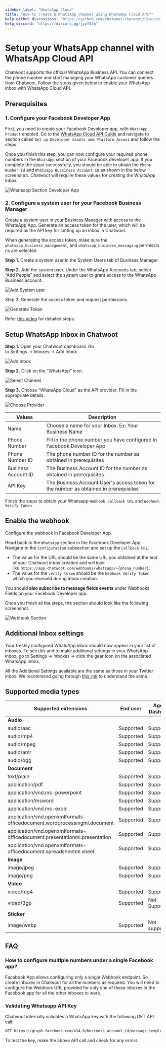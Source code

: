 ```yaml
---
sidebar_label: "WhatsApp Cloud"
title: "How to create a WhatsApp channel using WhatsApp Cloud API?"
help_github_discussions: "https://github.com/chatwoot/chatwoot/discussions/5092"
help_discord: "https://discord.gg/jypY57m"
---
```


# Setup your WhatsApp channel with WhatsApp Cloud API

Chatwoot supports the official WhatsApp Business API. You can connect the phone number and start managing your WhatsApp customer queries from Chatwoot. Follow the steps given below to enable your WhatsApp inbox with WhatsApp Cloud API.

## Prerequisites

### 1. **Configure your Facebook Developer App**

First, you need to  create your Facebook Developer app, with `WhatsApp Product` enabled. Go to the [WhatsApp Cloud API Guide](https://developers.facebook.com/docs/whatsapp/cloud-api/get-started) and navigate to section called `Set up Developer Assets and Platform Access` and follow the steps.

Once you finish this step, you can now configure your required phone numbers in the `WhatsApp` section of your Facebook developer app. If you complete the steps successfully, you should be able to obtain the `Phone Number Id` and `Whatsapp Bussiness Account ID` as shown in the below screenshot. Chatwoot will require these values for creating the WhatsApp Inbox.

![Whatsapp Section Developer App](../images/whatsapp/whatsapp-cloud/meta-developers-dashboard.png)

### 2. Configure a system user for your Facebook Business Manager

[Create](https://www.facebook.com/business/help/503306463479099?id=2190812977867143) a system user in your Business Manager with access to the WhatsApp App. Generate an access token for the user, which will be required as the API key for setting up an inbox in Chatwoot.

When generating the access token, make sure the `whatsapp_business_management`, and `whatsapp_business_messaging` permissions are selected.

**Step 1.** Create a system user in the System Users tab of Business Manager.

**Step 2.** Add the system user. Under the WhatsApp Accounts tab, select “Add People” and select the system user to grant access to the WhatsApp Business account.

![Add System user](../images/whatsapp/whatsapp-cloud/meta-business-settings.png)


Step 3. Generate the access token and request permissions.

![Generate Token](../images/whatsapp/whatsapp-cloud/meta.png)


Refer [this video](https://www.youtube.com/watch?v=gqiBzFlF44c) for detailed steps.

## Setup WhatsApp Inbox in Chatwoot

**Step 1.** Open your Chatwoot dashboard. Go to Settings → Inboxes → Add Inbox.

![Add Inbox](../images/whatsapp/whatsapp-cloud/adding-inbox-in-chatwoot.png)

**Step 2.** Click on the "WhatsApp" icon.

![Select Channel](../images/whatsapp/whatsapp-cloud/channel-select.png)

**Step 3.** Choose "WhatsApp Cloud" as the API provider. Fill in the appropriate details.

![Choose Provider](../images/whatsapp/whatsapp-cloud/choose-provider.png)

| Values        | Description |
| --------------- | --------------- |
| Name | Choose a name for your Inbox. Ex: Your Business Name             |
| Phone Number   | Fill in the phone number you have configured in Facebook Developer App              |
| Phone Number ID      | The phone number ID for the number as obtained in prerequisites              |
| Business Account ID    | The Business Account ID for the number as obtained in prerequisites             |
| API Key  | The Business Account User's access token for the number as obtained in prerequisites            |



Finish the steps to obtain your Whatsapp `Webhook Callback URL` and `Webhook Verify Token`

## Enable the webhook

Configure the webhook in Facebook Developer App. 

Head back to the `WhatsApp` section in the Facebook Developer App. Navigate to the `Configuration` subsection and set up the `Callback URL`.

- The value for the URL should be the same URL you obtained at the end of your Chatwoot inbox creation and will look like `https://app.chatwoot.com/webhooks/whatsapp/+{phone_number}`.
- The value for the `verify token` should be the `Webhook Verify Token` which you received during inbox creation.

You should **also subscribe to message fields events** under Webhooks Fields on your Facebook Developer app. 

Once you finish all the steps, the section should look like the following screenshot.

![Webhook Section](../images/whatsapp/whatsapp-cloud/enabling-webhook.png)


## Additional Inbox settings

Your freshly configured WhatsApp inbox should now appear in your list of inboxes. To see this and to make additional settings in your WhatsApp inbox, go to Settings → Inboxes → click the gear icon on the associated WhatsApp inbox. 

All the Additional Settings available are the same as those in your Twitter inbox. We recommend going through [this link](/docs/product/channels/twitter#additional-inbox-settings) to understand the same.
## Supported media types

| Supported extensions                                                      | End user  | Agent Dashoard |
| ------------------------------------------------------------------------- | --------- | -------------- |
| **Audio**                                                                   |           |                |
| audio/aac                                                                 | Supported | Supported      |
| audio/mp4                                                                 | Supported | Supported      |
| audio/mpeg                                                                | Supported | Supported      |
| audio/amr                                                                 | Supported | Supported      |
| audio/ogg                                                                 | Supported | Supported      |
| **Document**                                                                |           |                |
| text/plain                                                                | Supported | Supported      |
| application/pdf                                                           | Supported | Supported      |
| application/vnd.ms-powerpoint                                             | Supported | Supported      |
| application/msword                                                        | Supported | Supported      |
| application/vnd.ms-excel                                                  | Supported | Supported      |
| application/vnd.openxmlformats-officedocument.wordprocessingml.document   | Supported | Supported      |
| application/vnd.openxmlformats-officedocument.presentationml.presentation | Supported | Supported      |
| application/vnd.openxmlformats-officedocument.spreadsheetml.sheet         | Supported | Supported      |
| **Image**                                                                 |           |                |
| image/jpeg                                                                | Supported | Supported      |
| image/png                                                                 | Supported | Supported      |
| **Video**                                                                 |           |                |
| video/mp4                                                                 | Supported | Supported      |
| video/3gp                                                                 | Supported | Not Supported  |
| **Sticker**                                                               |           |                |
| image/webp                                                                | Supported | Not supported  |


## FAQ

### How to configure multiple numbers under a single Facebook app?

Facebook App allows configuring only a single Webhook endpoint. So create Inboxes in Chatwoot for all the numbers as required. You will need to configure the Webhook URL provided for only one of these inboxes in the Facebook app for all the other inboxes to work.


### Validating Whatsapp API Key

Chatwoot internally validates a WhatsApp key with the following GET API call:

```bash
GET https://graph.facebook.com/v14.0/business_account_id/message_templates?access_token=api_key
```

To test the key, make the above API call and check for any errors.
